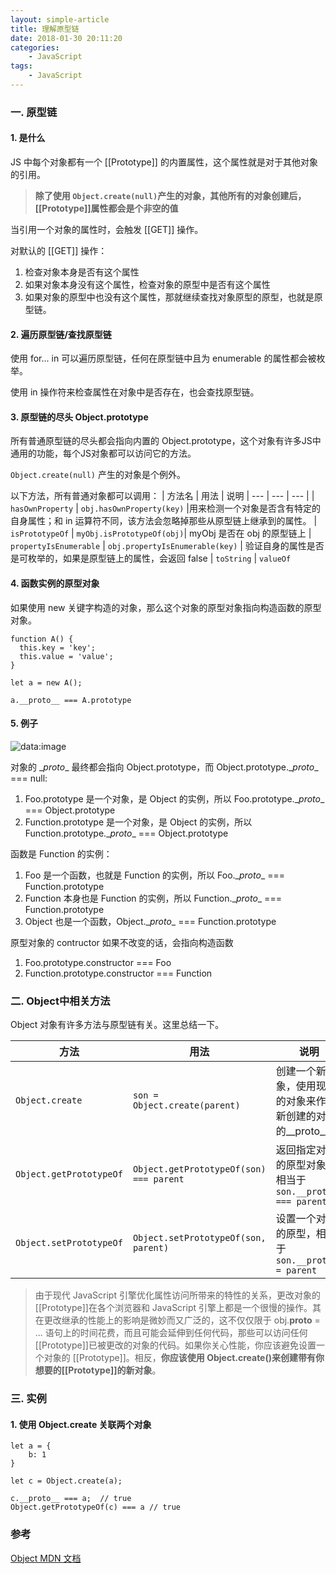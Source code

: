 ```yaml
---
layout: simple-article
title: 理解原型链
date: 2018-01-30 20:11:20
categories:
    - JavaScript
tags:
    - JavaScript
---
```



### 一. 原型链

#### 1. 是什么
JS 中每个对象都有一个 [[Prototype]] 的内置属性，这个属性就是对于其他对象的引用。

> **除了使用 `Object.create(null)`产生的对象，其他所有的对象创建后，[[Prototype]]属性都会是个非空的值**

当引用一个对象的属性时，会触发 [[GET]] 操作。

对默认的 [[GET]] 操作：
1. 检查对象本身是否有这个属性
2. 如果对象本身没有这个属性，检查对象的原型中是否有这个属性
3. 如果对象的原型中也没有这个属性，那就继续查找对象原型的原型，也就是原型链。

#### 2. 遍历原型链/查找原型链
使用 for... in 可以遍历原型链，任何在原型链中且为 enumerable 的属性都会被枚举。

使用 in 操作符来检查属性在对象中是否存在，也会查找原型链。

#### 3. 原型链的尽头 Object.prototype
所有普通原型链的尽头都会指向内置的 Object.prototype，这个对象有许多JS中通用的功能，每个JS对象都可以访问它的方法。

`Object.create(null)` 产生的对象是个例外。

以下方法，所有普通对象都可以调用：
| 方法名 | 用法 | 说明
| --- | --- | --- |
| `hasOwnProperty` | `obj.hasOwnProperty(key)` |用来检测一个对象是否含有特定的自身属性；和 in 运算符不同，该方法会忽略掉那些从原型链上继承到的属性。
| `isPrototypeOf` | `myObj.isPrototypeOf(obj)`| myObj 是否在 obj 的原型链上
| `propertyIsEnumerable` | `obj.propertyIsEnumerable(key)` | 验证自身的属性是否是可枚举的，如果是原型链上的属性，会返回 false
| `toString` 
| `valueOf`

#### 4. 函数实例的原型对象
如果使用 new 关键字构造的对象，那么这个对象的原型对象指向构造函数的原型对象。
```
function A() {
  this.key = 'key';
  this.value = 'value';
}

let a = new A();

a.__proto__ === A.prototype
```

#### 5. 例子
![data:image](https://camo.githubusercontent.com/71cab2efcf6fb8401a2f0ef49443dd94bffc1373/68747470733a2f2f757365722d676f6c642d63646e2e786974752e696f2f323031382f332f31332f313632316538613962636230383732643f773d34383826683d35393026663d706e6726733d313531373232)

对象的 \__proto__ 最终都会指向 Object.prototype，而 Object.prototype.\__proto__ === null:
1. Foo.prototype 是一个对象，是 Object 的实例，所以 Foo.prototype.\__proto__ === Object.prototype
2. Function.prototype 是一个对象，是 Object 的实例，所以 Function.prototype.\__proto__ === Object.prototype

函数是 Function 的实例：
1. Foo 是一个函数，也就是 Function 的实例，所以 Foo.\__proto__ === Function.prototype
2. Function 本身也是 Function 的实例，所以 Function.\__proto__ === Function.prototype
3. Object 也是一个函数，Object.\__proto__ === Function.prototype

原型对象的 contructor 如果不改变的话，会指向构造函数
1. Foo.prototype.constructor === Foo
2. Function.prototype.constructor === Function 


### 二. Object中相关方法

Object 对象有许多方法与原型链有关。这里总结一下。

| 方法 | 用法 | 说明
| --- | --- | ---
| `Object.create` | `son = Object.create(parent)` | 创建一个新对象，使用现有的对象来作为新创建的对象的__proto__
| `Object.getPrototypeOf` | `Object.getPrototypeOf(son) === parent` | 返回指定对象的原型对象，相当于 `son.__proto__ === parent`
| `Object.setPrototypeOf` | `Object.setPrototypeOf(son, parent)` | 设置一个对象的原型，相当于 `son.__proto__ = parent`


> 由于现代 JavaScript 引擎优化属性访问所带来的特性的关系，更改对象的 [[Prototype]]在各个浏览器和 JavaScript 引擎上都是一个很慢的操作。其在更改继承的性能上的影响是微妙而又广泛的，这不仅仅限于 obj.__proto__ = ... 语句上的时间花费，而且可能会延伸到任何代码，那些可以访问任何[[Prototype]]已被更改的对象的代码。如果你关心性能，你应该避免设置一个对象的 [[Prototype]]。相反，**你应该使用 Object.create()来创建带有你想要的[[Prototype]]的新对象**。

### 三. 实例

#### 1. 使用 Object.create 关联两个对象

```
let a = {
    b: 1
}

let c = Object.create(a);

c.__proto__ === a;  // true
Object.getPrototypeOf(c) === a // true
```



### 参考

[Object MDN 文档](https://developer.mozilla.org/zh-CN/docs/Web/JavaScript/Reference/Global_Objects/Object)